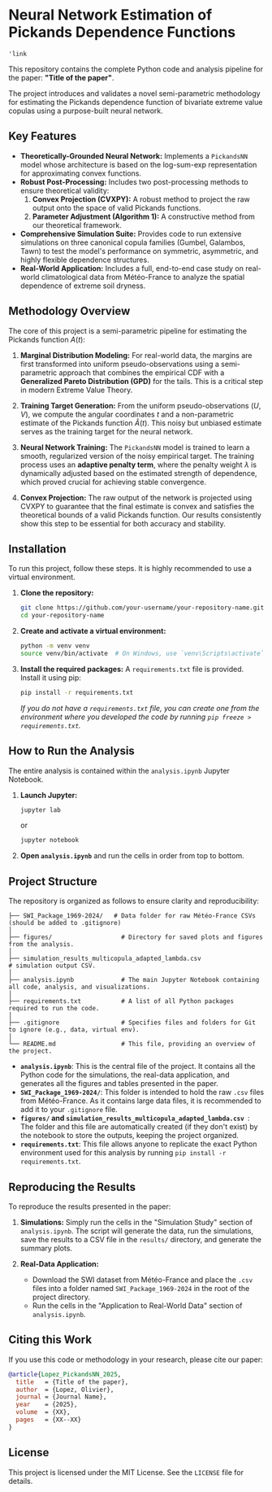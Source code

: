 # Neural Network Estimation of Pickands Dependence Functions

```'link```

This repository contains the complete Python code and analysis pipeline for the paper: **"Title of the paper"**.

The project introduces and validates a novel semi-parametric methodology for estimating the Pickands dependence function of bivariate extreme value copulas using a purpose-built neural network.

## Key Features

- **Theoretically-Grounded Neural Network:** Implements a `PickandsNN` model whose architecture is based on the log-sum-exp representation for approximating convex functions.
- **Robust Post-Processing:** Includes two post-processing methods to ensure theoretical validity:
    1.  **Convex Projection (CVXPY):** A robust method to project the raw output onto the space of valid Pickands functions.
    2.  **Parameter Adjustment (Algorithm 1):** A constructive method from our theoretical framework.
- **Comprehensive Simulation Suite:** Provides code to run extensive simulations on three canonical copula families (Gumbel, Galambos, Tawn) to test the model's performance on symmetric, asymmetric, and highly flexible dependence structures.
- **Real-World Application:** Includes a full, end-to-end case study on real-world climatological data from Météo-France to analyze the spatial dependence of extreme soil dryness.

## Methodology Overview

The core of this project is a semi-parametric pipeline for estimating the Pickands function $A(t)$:

1.  **Marginal Distribution Modeling:** For real-world data, the margins are first transformed into uniform pseudo-observations using a semi-parametric approach that combines the empirical CDF with a **Generalized Pareto Distribution (GPD)** for the tails. This is a critical step in modern Extreme Value Theory.

2.  **Training Target Generation:** From the uniform pseudo-observations $(U, V)$, we compute the angular coordinates $t$ and a non-parametric estimate of the Pickands function $\hat{A}(t)$. This noisy but unbiased estimate serves as the training target for the neural network.

3.  **Neural Network Training:** The `PickandsNN` model is trained to learn a smooth, regularized version of the noisy empirical target. The training process uses an **adaptive penalty term**, where the penalty weight $\lambda$ is dynamically adjusted based on the estimated strength of dependence, which proved crucial for achieving stable convergence.

4.  **Convex Projection:** The raw output of the network is projected using CVXPY to guarantee that the final estimate is convex and satisfies the theoretical bounds of a valid Pickands function. Our results consistently show this step to be essential for both accuracy and stability.

## Installation

To run this project, follow these steps. It is highly recommended to use a virtual environment.

1.  **Clone the repository:**
    ```bash
    git clone https://github.com/your-username/your-repository-name.git
    cd your-repository-name
    ```

2.  **Create and activate a virtual environment:**
    ```bash
    python -m venv venv
    source venv/bin/activate  # On Windows, use `venv\Scripts\activate`
    ```

3.  **Install the required packages:**
    A `requirements.txt` file is provided. Install it using pip:
    ```bash
    pip install -r requirements.txt
    ```
    *If you do not have a `requirements.txt` file, you can create one from the environment where you developed the code by running `pip freeze > requirements.txt`.*

## How to Run the Analysis

The entire analysis is contained within the `analysis.ipynb` Jupyter Notebook.

1.  **Launch Jupyter:**
    ```bash
    jupyter lab
    ```
    or
    ```bash
    jupyter notebook
    ```

2.  **Open `analysis.ipynb`** and run the cells in order from top to bottom.

## Project Structure

The repository is organized as follows to ensure clarity and reproducibility:

```.
├── SWI_Package_1969-2024/   # Data folder for raw Météo-France CSVs (should be added to .gitignore)
│
├── figures/                   # Directory for saved plots and figures from the analysis.
│
├── simulation_results_multicopula_adapted_lambda.csv                   # simulation output CSV.
│
├── analysis.ipynb             # The main Jupyter Notebook containing all code, analysis, and visualizations.
│
├── requirements.txt           # A list of all Python packages required to run the code.
│
├── .gitignore                 # Specifies files and folders for Git to ignore (e.g., data, virtual env).
│
└── README.md                  # This file, providing an overview of the project.
```
- **`analysis.ipynb`**: This is the central file of the project. It contains all the Python code for the simulations, the real-data application, and generates all the figures and tables presented in the paper.
- **`SWI_Package_1969-2024/`**: This folder is intended to hold the raw `.csv` files from Météo-France. As it contains large data files, it is recommended to add it to your `.gitignore` file.
- **`figures/` and `simulation_results_multicopula_adapted_lambda.csv `**: The folder and this file are automatically created (if they don't exist) by the notebook to store the outputs, keeping the project organized.
- **`requirements.txt`**: This file allows anyone to replicate the exact Python environment used for this analysis by running `pip install -r requirements.txt`.
## Reproducing the Results

To reproduce the results presented in the paper:

1.  **Simulations:** Simply run the cells in the "Simulation Study" section of `analysis.ipynb`. The script will generate the data, run the simulations, save the results to a CSV file in the `results/` directory, and generate the summary plots.

2.  **Real-Data Application:**
    - Download the SWI dataset from Météo-France and place the `.csv` files into a folder named `SWI_Package_1969-2024` in the root of the project directory.
    - Run the cells in the "Application to Real-World Data" section of `analysis.ipynb`.

## Citing this Work

If you use this code or methodology in your research, please cite our paper:

```bibtex
@article{Lopez_PickandsNN_2025,
  title   = {Title of the paper},
  author  = {Lopez, Olivier},
  journal = {Journal Name}, 
  year    = {2025},         
  volume  = {XX},
  pages   = {XX--XX}
}
```

## License

This project is licensed under the MIT License. See the `LICENSE` file for details.
